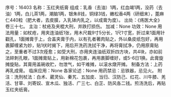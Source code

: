 序号：16403
名称：玉红夹纸膏
组成：乳香（去油）1两，红血竭1两，没药（去油）1两，白儿茶1两，潮脑1两，银朱8钱，铜绿3钱，嫩松香4两（研细末），蓖麻仁440粒（肥大者，去皮膜，入乳钵内乳之，以成膏为度）。
出处：《疡医大全》卷三十七。
主治：杖疮及夹棍大刑，并跌打损伤。
加减：None
功效：None
用法用量：如杖疮，用夹连油纸1张，用木尺裁9寸5分长，1尺1寸宽，折过来1面用针戳孔，1面摊膏于上，合盖夹膏于内，以有孔者著肉贴之，外以桑皮纸包好，再用裹脚缠紧为妙，贴1伏时揭下，用后开洗药洗拭干净，再将膏拭净，仍用原膏贴之，至重者不过3次痊愈；如受大刑，亦用夹连油纸双折四方块，共4块，亦如前法碎刺孔眼，1面摊膏贴上，用新棉花包裹，再用裹脚缠好，或5-6日1换。此膏旋摊旋贴，其膏用盖碗收贮，勿泄气，如干难摊，以滚水燉开摊。
制备方法：上药再乳成膏。
临床应用：None
各家论述：None
用药禁忌：忌铁器，忌见火。
附注：洗刑杖法：白术、葳灵仙、秦艽、五加皮、当归、汉防己、红花、川牛膝、羌活、甘草、刘寄奴、宣木瓜、独活、广三七、白芷、防风各二钱。煎汤洗后，再贴玉红夹纸膏。
